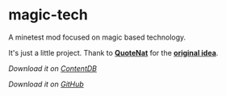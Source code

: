 # magic-tech
A minetest mod focused on magic based technology.

It's just a little project. Thank to **[QuoteNat](https://github.com/QuoteNat/)** for the **[original idea](https://github.com/QuoteNat/magic-tech)**.


_Download it on [ContentDB](https://content.minetest.net/packages/Futuray-pgm/magic_tech/)_

_Download it on [GitHub](https://github.com/Futuray-pgm/magic-tech/)_

